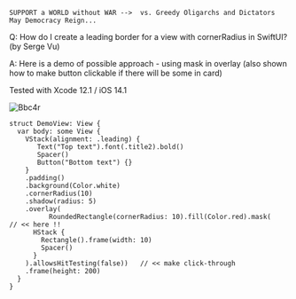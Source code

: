 ```
SUPPORT a WORLD without WAR -->  vs. Greedy Oligarchs and Dictators
May Democracy Reign... 
```

Q: How do I create a leading border for a view with cornerRadius in SwiftUI? (by Serge Vu)

A: Here is a demo of possible approach - using mask in overlay (also shown how to make button clickable if there will be some in card)

Tested with Xcode 12.1 / iOS 14.1

![Bbc4r](https://user-images.githubusercontent.com/62171579/173292753-a6633b57-b8f6-454c-907c-434e07740a54.png)

```
struct DemoView: View {
  var body: some View {
    VStack(alignment: .leading) {
       Text("Top text").font(.title2).bold()
       Spacer()
       Button("Bottom text") {}
    }
    .padding()
    .background(Color.white)
    .cornerRadius(10)
    .shadow(radius: 5)
    .overlay(
          RoundedRectangle(cornerRadius: 10).fill(Color.red).mask(    // << here !!
      HStack {
        Rectangle().frame(width: 10)
        Spacer()
      }
    ).allowsHitTesting(false))   // << make click-through
    .frame(height: 200)
  }
}
```
